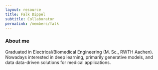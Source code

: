```yaml
---
layout: resource
title: Falk Dippel
subtitle: Collaborator
permalink: /members/falk
---
```


### About me

Graduated in Electrical/Biomedical Engineering (M. Sc., RWTH Aachen). Nowadays interested in deep learning, primarily generative models, and data data-driven solutions for medical applications.
